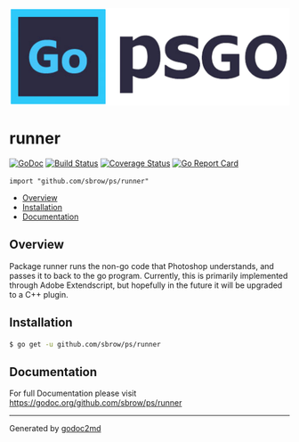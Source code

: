 ![logo](logo.png)
# runner
[![GoDoc](https://godoc.org/github.com/sbrow/ps/runner?status.svg)](https://godoc.org/github.com/sbrow/runner) [![Build Status](https://travis-ci.org/sbrow/runner.svg?branch=master)](https://travis-ci.org/sbrow/runner) [![Coverage Status](https://coveralls.io/repos/github/sbrow/runner/badge.svg?branch=master)](https://coveralls.io/github/sbrow/runner?branch=master) [![Go Report Card](https://goreportcard.com/badge/github.com/sbrow/ps/runner)](https://goreportcard.com/report/github.com/sbrow/ps/runner)

`import "github.com/sbrow/ps/runner"`

* [Overview](#pkg-overview)
* [Installation](pkg-installation)
* [Documentation](#pkg-doc)

## <a name="pkg-overview">Overview</a>
Package runner runs the non-go code that Photoshop understands,
and passes it to back to the go program. Currently, this is
primarily implemented through Adobe Extendscript, but hopefully
in the future it will be upgraded to a C++ plugin.





## <a name="pkg-installation">Installation</a>
```sh
$ go get -u github.com/sbrow/ps/runner
```
<!---


--->


## <a name="pkg-doc">Documentation</a>
For full Documentation please visit https://godoc.org/github.com/sbrow/ps/runner
- - -


Generated by [godoc2md](http://godoc.org/github.com/davecheney/godoc2md)
